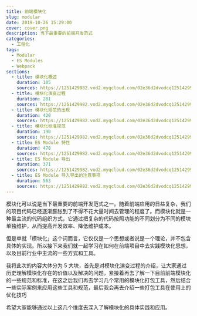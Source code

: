 ```yaml
---
title: 前端模块化
slug: modular
date: 2019-10-26 15:29:00
cover: cover.png
description: 当下最重要的前端开发范式
categories:
  - 工程化
tags:
  - Modular
  - ES Modules
  - Webpack
sections:
  - title: 模块化概述
    duration: 105
    sources: https://1251429982.vod2.myqcloud.com/02e36d2dvodcq1251429982/5f77ce185285890797593307273/3P3SbdNqyrEA.mp4
  - title: 模块化演变过程
    duration: 281
    sources: https://1251429982.vod2.myqcloud.com/02e36d2dvodcq1251429982/764603565285890797590217166/OmiCwKoPnH0A.mp4
  - title: 模块化规范的出现
    duration: 420
    sources: https://1251429982.vod2.myqcloud.com/02e36d2dvodcq1251429982/5dc61ec25285890797593298625/FXMerAKqRQ4A.mp4
  - title: 模块化标准规范
    duration: 190
    sources: https://1251429982.vod2.myqcloud.com/02e36d2dvodcq1251429982/3fd8703e5285890797460388088/JnAo0onuDboA.mp4
  - title: ES Module 特性
    duration: 478
    sources: https://1251429982.vod2.myqcloud.com/02e36d2dvodcq1251429982/5dc6919d5285890797593299025/4tGmgBOXBX0A.mp4
  - title: ES Module 导出
    duration: 371
    sources: https://1251429982.vod2.myqcloud.com/02e36d2dvodcq1251429982/0c21087e5285890797592097715/LLg7LZBJsccA.mp4
  - title: ES Module 导入导出的注意事项
    duration: 563
    sources: https://1251429982.vod2.myqcloud.com/02e36d2dvodcq1251429982/0dd3e1195285890797592108726/T2BTKoa5VTsA.mp4
---
```


模块化可以说是当下最重要的前端开发范式之一。随着前端应用的日益复杂，我们的项目代码已经逐渐膨胀到了不得不花大量时间去管理的程度了。而模块化就是一种最主流的代码组织方式，它通过把复杂的代码按照功能的不同划分为不同的模块单独维护，从而提高开发效率、降低维护成本。

但是单就「模块化」这个词而言，它仅仅是一个思想或者说是一个理论，并不包含具体的实现。所以接下来我们就一起学习在如何在前端项目中去实践模块化思想，以及目前行业中主流的一些方式和工具。

我将此次的内容大体分为 5 大块，首先是对模块化演变过程的介绍，让大家通过历史理解模块化存在的价值以及解决的问题，紧接着再去了解一下目前前端模块化的一些规范和标准，在这之后我们再去学习几个常用的模块化打包工具，然后结合一些实际案例来应用这些工具和规范，最后我会再去介绍一些打包工具在使用上的优化技巧

希望大家能够通过以上这几个维度去深入了解模块化的具体实践和应用。
